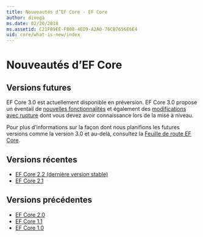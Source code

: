 ```yaml
---
title: Nouveautés d’EF Core - EF Core
author: divega
ms.date: 02/20/2018
ms.assetid: C21F89EE-FB08-4ED9-A2A0-76CB7656E6E4
uid: core/what-is-new/index
---
```


# <a name="what-is-new-in-ef-core"></a>Nouveautés d’EF Core

## <a name="future-releases"></a>Versions futures

EF Core 3.0 est actuellement disponible en préversion. EF Core 3.0 propose un éventail de [nouvelles fonctionnalités](xref:core/what-is-new/ef-core-3.0/features) et également des [modifications avec rupture](xref:core/what-is-new/ef-core-3.0/breaking-changes) dont vous devez avoir connaissance lors de la mise à niveau.

Pour plus d’informations sur la façon dont nous planifions les futures versions comme la version 3.0 et au-delà, consultez la [Feuille de route EF Core](xref:core/what-is-new/roadmap).

## <a name="recent-releases"></a>Versions récentes

- [EF Core 2.2 (dernière version stable)](xref:core/what-is-new/ef-core-2.2)
- [EF Core 2.1](xref:core/what-is-new/ef-core-2.1)

## <a name="past-releases"></a>Versions précédentes

- [EF Core 2.0](xref:core/what-is-new/ef-core-2.0)
- [EF Core 1.1](xref:core/what-is-new/ef-core-1.1)
- [EF Core 1.0](xref:core/what-is-new/ef-core-1.0)
